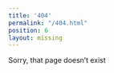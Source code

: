 ```yaml
---
title: '404'
permalink: "/404.html"
position: 6
layout: missing
---
```


Sorry, that page doesn’t exist